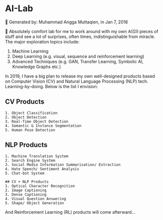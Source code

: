 # AI-Lab 
📁 Generated by: Muhammad Angga Muttaqien, in Jan 7, 2018

🔬 Absolutely comfort lab for me to work around with my own A(G)I pieces of stuff and see a lot of surprises, often times, indistinguishable from miracle. The major exploration topics include:

1. Machine Learning
2. Deep Learning (e.g. visual, sequence and reinforcement learning)
3. Advanced Techniques (e.g. GAN, Transfer Learning, Symbolic AI, Knowledge Graphs etc.)

In 2019, I have a big plan to release my own well-designed products based on Computer Vision (CV) and Natural Language Processing (NLP) tech. Learning-by-doing. Below is the list I envision:


## CV Products
```text
1. Object Classification
2. Object Detection
3. Real-Time Object Detection
4. Semantic & Instance Segmentation
5. Human Pose Detection
```

## NLP Products
```text
1. Machine Translation System
2. Search Engine System
3. Social Media Information Summarisation/ Extraction
4. Hate Speech/ Sentiment Analysis
5. Chat-bot System
```

```text
## CV + NLP Products
1. Optical Character Recognition
2. Image Captioning
3. Dense Captioning
4. Visual Question Answering
5. Shape/ Object Generation
```

And Reinforcement Learning (RL) products will come afterward...
